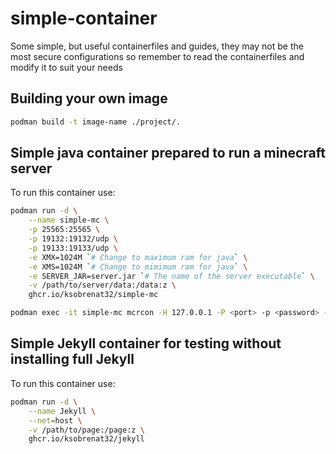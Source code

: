 # simple-container

Some simple, but useful containerfiles and guides,
 they may not be the most secure configurations
 so remember to read the containerfiles and
 modify it to suit your needs

## Building your own image

```sh
podman build -t image-name ./project/.
```

## Simple java container prepared to run a minecraft server

To run this container use:

```sh
podman run -d \
    --name simple-mc \
    -p 25565:25565 \
    -p 19132:19132/udp \
    -p 19133:19133/udp \
    -e XMX=1024M `# Change to maximum ram for java` \
    -e XMS=1024M `# Change to mimimum ram for java` \
    -e SERVER_JAR=server.jar `# The name of the server executable` \
    -v /path/to/server/data:/data:z \
    ghcr.io/ksobrenat32/simple-mc
```

```sh
podman exec -it simple-mc mcrcon -H 127.0.0.1 -P <port> -p <password> -t
```

## Simple Jekyll container for testing without installing full Jekyll

To run this container use:

```sh
podman run -d \
    --name Jekyll \
    --net=host \
    -v /path/to/page:/page:z \
    ghcr.io/ksobrenat32/jekyll
```
